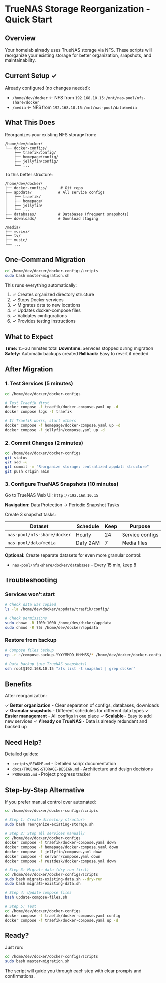 # TrueNAS Storage Reorganization - Quick Start

## Overview

Your homelab already uses TrueNAS storage via NFS. These scripts will reorganize your existing storage for better organization, snapshots, and maintainability.

## Current Setup ✓

Already configured (no changes needed):
- `/home/dev/docker` ← NFS from `192.168.10.15:/mnt/nas-pool/nfs-share/docker`
- `/media` ← NFS from `192.168.10.15:/mnt/nas-pool/data/media`

## What This Does

Reorganizes your existing NFS storage from:

```
/home/dev/docker/
└── docker-configs/
    ├── traefik/config/
    ├── homepage/config/
    ├── jellyfin/config/
    └── ...
```

To this better structure:

```
/home/dev/docker/
├── docker-configs/      # Git repo
├── appdata/            # All service configs
│   ├── traefik/
│   ├── homepage/
│   ├── jellyfin/
│   └── ...
├── databases/          # Databases (frequent snapshots)
└── downloads/          # Download staging

/media/
├── movies/
├── tv/
├── music/
└── ...
```

## One-Command Migration

```bash
cd /home/dev/docker/docker-configs/scripts
sudo bash master-migration.sh
```

This runs everything automatically:
1. ✓ Creates organized directory structure
2. ✓ Stops Docker services
3. ✓ Migrates data to new locations
4. ✓ Updates docker-compose files
5. ✓ Validates configurations
6. ✓ Provides testing instructions

## What to Expect

**Time:** 15-30 minutes total
**Downtime:** Services stopped during migration
**Safety:** Automatic backups created
**Rollback:** Easy to revert if needed

## After Migration

### 1. Test Services (5 minutes)

```bash
cd /home/dev/docker/docker-configs

# Test Traefik first
docker compose -f traefik/docker-compose.yaml up -d
docker compose logs -f traefik

# If Traefik works, start others
docker compose -f homepage/docker-compose.yaml up -d
docker compose -f jellyfin/compose.yaml up -d
```

### 2. Commit Changes (2 minutes)

```bash
cd /home/dev/docker/docker-configs
git status
git add -u
git commit -m "Reorganize storage: centralized appdata structure"
git push origin main
```

### 3. Configure TrueNAS Snapshots (10 minutes)

Go to TrueNAS Web UI: `http://192.168.10.15`

**Navigation:** Data Protection → Periodic Snapshot Tasks

Create 3 snapshot tasks:

| Dataset | Schedule | Keep | Purpose |
|---------|----------|------|---------|
| `nas-pool/nfs-share/docker` | Hourly | 24 | Service configs |
| `nas-pool/data/media` | Daily 2AM | 7 | Media files |

**Optional:** Create separate datasets for even more granular control:
- `nas-pool/nfs-share/docker/databases` - Every 15 min, keep 8

## Troubleshooting

### Services won't start

```bash
# Check data was copied
ls -la /home/dev/docker/appdata/traefik/config/

# Check permissions
sudo chown -R 1000:1000 /home/dev/docker/appdata
sudo chmod -R 755 /home/dev/docker/appdata
```

### Restore from backup

```bash
# Compose files backup
cp -r ~/compose-backup-YYYYMMDD_HHMMSS/* /home/dev/docker/docker-configs/

# Data backup (use TrueNAS snapshots)
ssh root@192.168.10.15 "zfs list -t snapshot | grep docker"
```

## Benefits

After reorganization:

✓ **Better organization** - Clear separation of configs, databases, downloads
✓ **Granular snapshots** - Different schedules for different data types
✓ **Easier management** - All configs in one place
✓ **Scalable** - Easy to add new services
✓ **Already on TrueNAS** - Data is already redundant and backed up

## Need Help?

Detailed guides:
- `scripts/README.md` - Detailed script documentation
- `docs/TRUENAS-STORAGE-DESIGN.md` - Architecture and design decisions
- `PROGRESS.md` - Project progress tracker

## Step-by-Step Alternative

If you prefer manual control over automated:

```bash
cd /home/dev/docker/docker-configs/scripts

# Step 1: Create directory structure
sudo bash reorganize-existing-storage.sh

# Step 2: Stop all services manually
cd /home/dev/docker/docker-configs
docker compose -f traefik/docker-compose.yaml down
docker compose -f homepage/docker-compose.yaml down
docker compose -f jellyfin/compose.yaml down
docker compose -f servarr/compose.yaml down
docker compose -f rustdesk/docker-compose.yml down

# Step 3: Migrate data (dry run first)
cd /home/dev/docker/docker-configs/scripts
sudo bash migrate-existing-data.sh --dry-run
sudo bash migrate-existing-data.sh

# Step 4: Update compose files
bash update-compose-files.sh

# Step 5: Test
cd /home/dev/docker/docker-configs
docker compose -f traefik/docker-compose.yaml config
docker compose -f traefik/docker-compose.yaml up -d
```

## Ready?

Just run:

```bash
cd /home/dev/docker/docker-configs/scripts
sudo bash master-migration.sh
```

The script will guide you through each step with clear prompts and confirmations.
